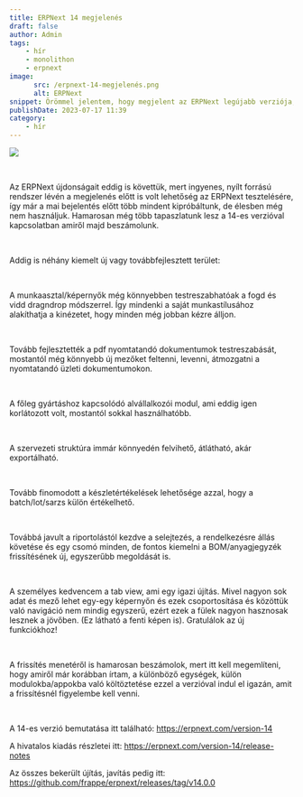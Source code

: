 ```yaml
---
title: ERPNext 14 megjelenés
draft: false
author: Admin
tags:
    - hír
    - monolithon
    - erpnext
image:
      src: /erpnext-14-megjelenés.png
      alt: ERPNext
snippet: Örömmel jelentem, hogy megjelent az ERPNext legújabb verziója, az ERPNext 14!
publishDate: 2023-07-17 11:39
category:
    - hír
---
```


<p><img src="/files/Screenshot 2022-08-01 at 4.34.44 PM.png"></p><p><br></p><p>Az ERPNext újdonságait eddig is követtük, mert ingyenes, nyílt forrású rendszer lévén a megjelenés előtt is volt lehetőség az ERPNext tesztelésére, így már a mai bejelentés előtt több mindent kipróbáltunk, de élesben még nem használjuk. Hamarosan még több tapaszlatunk lesz a 14-es verzióval kapcsolatban amiről majd beszámolunk.</p><p><br></p><p>Addig is néhány kiemelt új vagy továbbfejlesztett terület:</p><p><br></p><p>A munkaasztal/képernyők még könnyebben testreszabhatóak a fogd és vidd dragndrop módszerrel. Így mindenki a saját munkastílusához alakíthatja a kinézetet, hogy minden még jobban kézre álljon.</p><p><br></p><p>Tovább fejlesztették a pdf nyomtatandó dokumentumok testreszabását, mostantól még könnyebb új mezőket feltenni, levenni, átmozgatni a nyomtatandó üzleti dokumentumokon.</p><p><br></p><p>A főleg gyártáshoz kapcsolódó alvállalkozói modul, ami eddig igen korlátozott volt, mostantól sokkal használhatóbb.</p><p><br></p><p>A szervezeti struktúra immár könnyedén felvihető, átlátható, akár exportálható.</p><p><br></p><p>Tovább finomodott a készletértékelések lehetősége azzal, hogy a batch/lot/sarzs külön értékelhető.</p><p><br></p><p>Továbbá javult a riportolástól kezdve a selejtezés, a rendelkezésre állás követése és egy csomó minden, de fontos kiemelni a BOM/anyagjegyzék frissítésének új, egyszerűbb megoldását is.</p><p><br></p><p>A személyes kedvencem a tab view, ami egy igazi újítás. Mivel nagyon sok adat és mező lehet egy-egy képernyőn és ezek csoportosítása és közöttük való navigáció nem mindig egyszerű, ezért ezek a fülek nagyon hasznosak lesznek a jövőben. (Ez látható a fenti képen is). Gratulálok az új funkciókhoz!</p><p><br></p><p>A frissítés menetéről is hamarosan beszámolok, mert itt kell megemlíteni, hogy amiről már korábban írtam, a különböző egységek, külön modulokba/appokba való költöztetése ezzel a verzióval indul el igazán, amit a frissítésnél figyelembe kell venni.</p><p><br></p><p>A 14-es verzió bemutatása itt található: <a href="https://erpnext.com/version-14" rel="noopener noreferrer">https://erpnext.com/version-14</a></p><p>A hivatalos kiadás részletei itt: <a href="https://erpnext.com/version-14/release-notes" rel="noopener noreferrer">https://erpnext.com/version-14/release-notes</a></p><p>Az összes bekerült újítás, javítás pedig itt: <a href="https://github.com/frappe/erpnext/releases/tag/v14.0.0" rel="noopener noreferrer">https://github.com/frappe/erpnext/releases/tag/v14.0.0</a></p>



